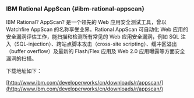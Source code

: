 ### IBM Rational AppScan {#ibm-rational-appscan}

IBM Rational? AppScan? 是一个领先的 Web 应用安全测试工具，曾以 Watchfire AppScan 的名称享誉业界。Rational AppScan 可自动化 Web 应用的安全漏洞评估工作，能扫描和检测所有常见的 Web 应用安全漏洞，例如 SQL 注入（SQL-injection）、跨站点脚本攻击（cross-site scripting）、缓冲区溢出（buffer overflow）及最新的 Flash/Flex 应用及 Web 2.0 应用曝露等方面安全漏洞的扫描。

下载地址如下：

[http://www.ibm.com/developerworks/cn/downloads/r/appscan/](http://www.ibm.com/developerworks/cn/downloads/r/appscan/)